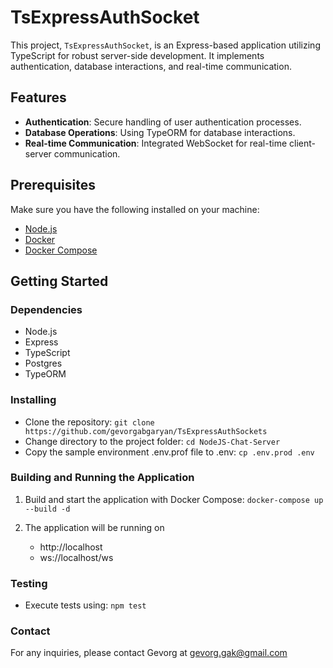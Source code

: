 # TsExpressAuthSocket

This project, `TsExpressAuthSocket`, is an Express-based application utilizing TypeScript for robust server-side development. It implements authentication, database interactions, and real-time communication.

## Features

- **Authentication**: Secure handling of user authentication processes.
- **Database Operations**: Using TypeORM for database interactions.
- **Real-time Communication**: Integrated WebSocket for real-time client-server communication.



## Prerequisites

Make sure you have the following installed on your machine:

- [Node.js](https://nodejs.org/)
- [Docker](https://www.docker.com/)
- [Docker Compose](https://docs.docker.com/compose/)

## Getting Started

### Dependencies

- Node.js
- Express
- TypeScript
- Postgres
- TypeORM

### Installing
- Clone the repository: `git clone https://github.com/gevorgabgaryan/TsExpressAuthSockets `
- Change directory to the project folder: `cd NodeJS-Chat-Server`
- Copy the sample environment  .env.prof  file to .env: `cp .env.prod .env`


### Building and Running the Application

   1. Build and start the application with Docker Compose: `docker-compose up --build -d`

   2. The application will be running on
      -  http://localhost
      -  ws://localhost/ws

### Testing

- Execute tests using: `npm test`

### Contact
   For any inquiries, please contact Gevorg
   at gevorg.gak@gmail.com